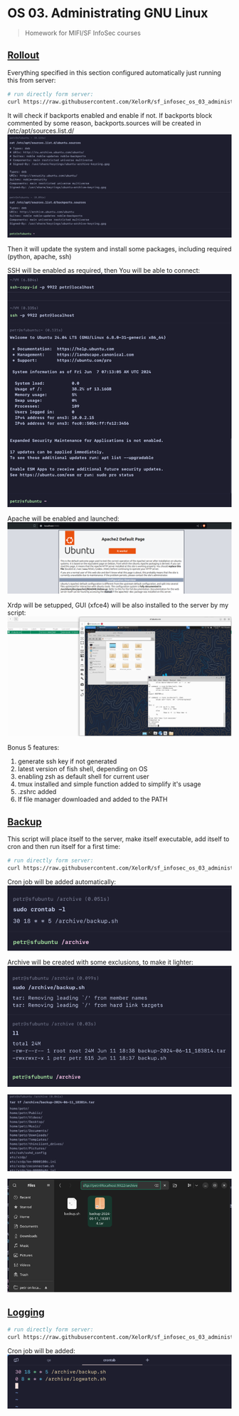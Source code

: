 # OS 03. Administrating GNU Linux

> Homework for MIFI/SF InfoSec courses

## [Rollout](./baseline/rollout.sh)

Everything specified in this section configured automatically just running this from server:
```bash
# run directly form server:
curl https://raw.githubusercontent.com/XelorR/sf_infosec_os_03_administrating-linux/main/baseline/rollout.sh | bash -
```

It will check if backports enabled and enable if not. If backports block commented by some reason, backports.sources will be created in /etc/apt/sources.list.d/
![sources add](./assets/sources-list.png)

Then it will update the system and install some packages, including required (python, apache, ssh)

SSH will be enabled as required, then You will be able to connect:
![ssh - login successful](./assets/ssh-login-successful.png)

Apache will be enabled and launched:
![apache is running](./assets/apache-is-running.png)

Xrdp will be setupped, GUI (xfce4) will be also installed to the server by my script:
![xrdp works and connectable](./assets/xrdp-to-vm-works.png)

Bonus 5 features:

1. generate ssh key if not generated
2. latest version of fish shell, depending on OS
3. enabling zsh as default shell for current user
4. tmux installed and simple function added to simplify it's usage
5. .zshrc added
6. lf file manager downloaded and added to the PATH

## [Backup](./baseline/backup.sh)

This script will place itself to the server, make itself executable, add itself to cron and then run itself for a first time:
```bash
# run directly form server:
curl https://raw.githubusercontent.com/XelorR/sf_infosec_os_03_administrating-linux/main/baseline/backup.sh | bash -
```

Cron job will be added automatically:
![cron job created](./assets/crontab-created.png)

Archive will be created with some exclusions, to make it lighter:
![archive created](./assets/archive-created.png)

![archive contents](./assets/archive-contents.png)

![backup in it's folder](./assets/backup-in-a-wild.png)

## [Logging](./baseline/logging.sh)

```bash
# run directly form server:
curl https://raw.githubusercontent.com/XelorR/sf_infosec_os_03_administrating-linux/main/baseline/logging.sh | bash -
```

Cron job will be added:
![crontab added](./assets/crontab-contents.png)
